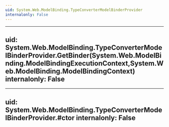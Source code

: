 ```yaml
---
uid: System.Web.ModelBinding.TypeConverterModelBinderProvider
internalonly: False
---
```


---
uid: System.Web.ModelBinding.TypeConverterModelBinderProvider.GetBinder(System.Web.ModelBinding.ModelBindingExecutionContext,System.Web.ModelBinding.ModelBindingContext)
internalonly: False
---

---
uid: System.Web.ModelBinding.TypeConverterModelBinderProvider.#ctor
internalonly: False
---
